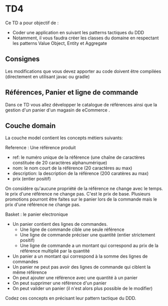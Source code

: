 # TD4

Ce TD a pour objectif de :

* Coder une application en suivant les patterns tactiques du DDD
* Notamment, il vous faudra créer les classes du domaine en respectant les patterns Value Object, Entity et Aggregate

## Consignes

Les modifications que vous devez apporter au code doivent être compilées (directement en utilisant javac ou gradle)

## Références, Panier et ligne de commande

Dans ce TD vous allez développer le catalogue de références ainsi que la gestion d'un panier d'un magasin de eCommerce .

## Couche domain

La couche model contient les concepts métiers suivants:

Reference : Une référence produit 
* ref: le numéro unique de la référence (une chaîne de caractères constituée de 20 caractères alphanumérique)
* nom: le nom court de la référence (20 caractères au max)
* description: la description de la référence (200 caratères au max)
* prix (entier positif) 

On considère qu'aucune propriété de la référence ne change avec le temps. le prix d'une référence ne change pas. C'est le prix de base. Plusieurs promotions pourront être faites sur le panier lors de la commande mais le prix d'une référence ne change pas.


Basket : le panier electronique
* Un panier contient des lignes de commandes.
  * Une ligne de commande cible une seule référence
  * Une ligne de commande préciser une quantité (entier strictement positif)
  * Une ligne de commande a un montant qui correspond au prix de la référence multiplié par la quantité
* Un panier a un montant qui correspond à la somme des lignes de commandes
* Un panier ne peut pas avoir des lignes de commande qui ciblent la même référence
* On peut ajouter une référence avec une quantité à un panier
* On peut supprimer une référence d'un panier
* On peut valider un panier (il n'est alors plus possible de le modifier)

Codez ces concepts en précisant leur pattern tactique du DDD.

